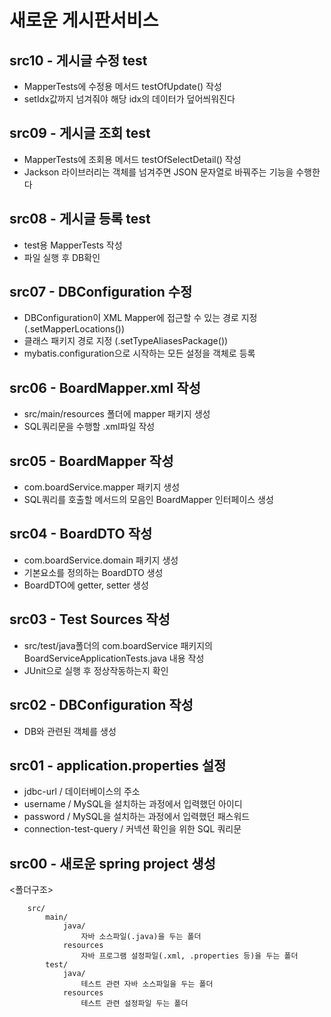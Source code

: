 # 새로운 게시판서비스

## src10 - 게시글 수정 test
  - MapperTests에 수정용 메서드 testOfUpdate() 작성
  - setIdx값까지 넘겨줘야 해당 idx의 데이터가 덮어씌워진다

## src09 - 게시글 조회 test
 - MapperTests에 조회용 메서드 testOfSelectDetail() 작성
 - Jackson 라이브러리는 객체를 넘겨주면 JSON 문자열로 바꿔주는 기능을 수행한다

## src08 - 게시글 등록 test
 - test용 MapperTests 작성
 - 파일 실행 후 DB확인

## src07 - DBConfiguration 수정
 - DBConfiguration이 XML Mapper에 접근할 수 있는 경로 지정 (.setMapperLocations())
 - 클래스 패키지 경로 지정 (.setTypeAliasesPackage())
 - mybatis.configuration으로 시작하는 모든 설정을 객체로 등록

## src06 - BoardMapper.xml 작성
 - src/main/resources 폴더에 mapper 패키지 생성
 - SQL쿼리문을 수행할 .xml파일 작성
 
## src05 - BoardMapper 작성
 - com.boardService.mapper 패키지 생성
 - SQL쿼리를 호출할 메서드의 모음인 BoardMapper 인터페이스 생성

## src04 - BoardDTO 작성
 - com.boardService.domain 패키지 생성
 - 기본요소를 정의하는 BoardDTO 생성
 - BoardDTO에 getter, setter 생성

## src03 - Test Sources 작성
 - src/test/java폴더의 com.boardService 패키지의 BoardServiceApplicationTests.java 내용 작성
 - JUnit으로 실행 후 정상작동하는지 확인

## src02 - DBConfiguration 작성
 - DB와 관련된 객체를 생성
 
## src01 - application.properties 설정
 - jdbc-url / 데이터베이스의 주소
 - username / MySQL을 설치하는 과정에서 입력했던 아이디
 - password / MySQL을 설치하는 과정에서 입력했던 패스워드
 - connection-test-query / 커넥션 확인을 위한 SQL 쿼리문

## src00 - 새로운 spring project 생성

<폴더구조>

```
	src/
		main/
			java/
				자바 소스파일(.java)을 두는 폴더
			resources
				자바 프로그램 설정파일(.xml, .properties 등)을 두는 폴더
		test/
			java/
				테스트 관련 자바 소스파일을 두는 폴더
			resources
				테스트 관련 설정파일 두는 폴더

```